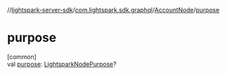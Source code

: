 //[lightspark-server-sdk](../../../index.md)/[com.lightspark.sdk.graphql](../index.md)/[AccountNode](index.md)/[purpose](purpose.md)

# purpose

[common]\
val [purpose](purpose.md): [LightsparkNodePurpose](../../com.lightspark.sdk.model/-lightspark-node-purpose/index.md)?
